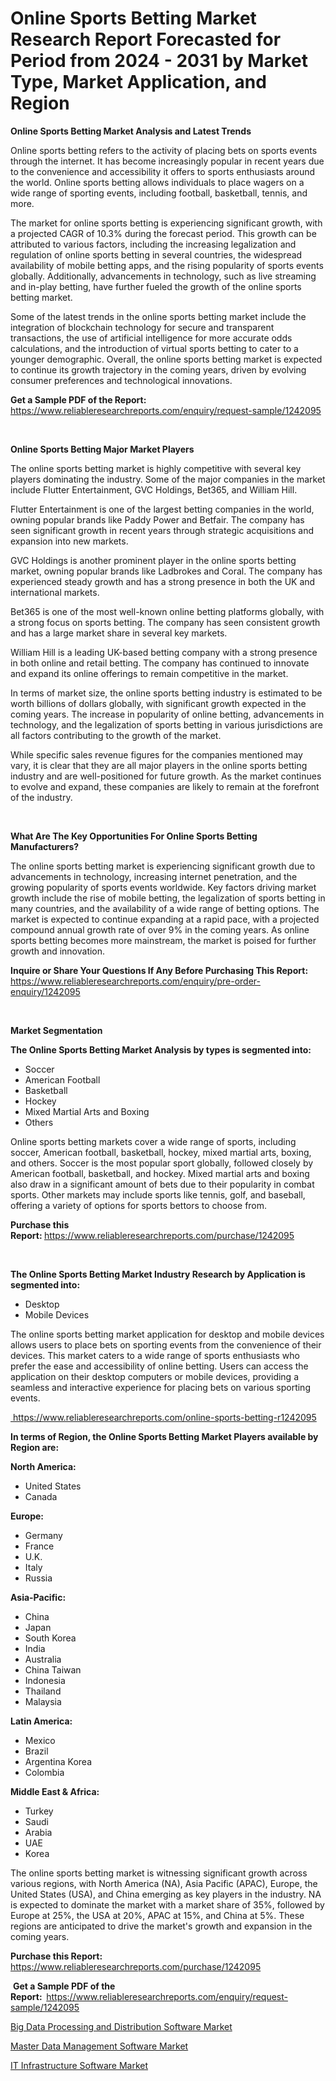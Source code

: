 <p><h1>Online Sports Betting Market Research Report Forecasted for Period from 2024 -  2031 by Market Type, Market Application, and Region</h1></p><p><strong>Online Sports Betting Market Analysis and Latest Trends</strong></p>
<p><p>Online sports betting refers to the activity of placing bets on sports events through the internet. It has become increasingly popular in recent years due to the convenience and accessibility it offers to sports enthusiasts around the world. Online sports betting allows individuals to place wagers on a wide range of sporting events, including football, basketball, tennis, and more.</p><p>The market for online sports betting is experiencing significant growth, with a projected CAGR of 10.3% during the forecast period. This growth can be attributed to various factors, including the increasing legalization and regulation of online sports betting in several countries, the widespread availability of mobile betting apps, and the rising popularity of sports events globally. Additionally, advancements in technology, such as live streaming and in-play betting, have further fueled the growth of the online sports betting market.</p><p>Some of the latest trends in the online sports betting market include the integration of blockchain technology for secure and transparent transactions, the use of artificial intelligence for more accurate odds calculations, and the introduction of virtual sports betting to cater to a younger demographic. Overall, the online sports betting market is expected to continue its growth trajectory in the coming years, driven by evolving consumer preferences and technological innovations.</p></p>
<p><strong>Get a Sample PDF of the Report:&nbsp;</strong> <a href="https://www.reliableresearchreports.com/enquiry/request-sample/1242095">https://www.reliableresearchreports.com/enquiry/request-sample/1242095</a></p>
<p>&nbsp;</p>
<p><strong>Online Sports Betting Major Market Players</strong></p>
<p><p>The online sports betting market is highly competitive with several key players dominating the industry. Some of the major companies in the market include Flutter Entertainment, GVC Holdings, Bet365, and William Hill.</p><p>Flutter Entertainment is one of the largest betting companies in the world, owning popular brands like Paddy Power and Betfair. The company has seen significant growth in recent years through strategic acquisitions and expansion into new markets.</p><p>GVC Holdings is another prominent player in the online sports betting market, owning popular brands like Ladbrokes and Coral. The company has experienced steady growth and has a strong presence in both the UK and international markets.</p><p>Bet365 is one of the most well-known online betting platforms globally, with a strong focus on sports betting. The company has seen consistent growth and has a large market share in several key markets.</p><p>William Hill is a leading UK-based betting company with a strong presence in both online and retail betting. The company has continued to innovate and expand its online offerings to remain competitive in the market.</p><p>In terms of market size, the online sports betting industry is estimated to be worth billions of dollars globally, with significant growth expected in the coming years. The increase in popularity of online betting, advancements in technology, and the legalization of sports betting in various jurisdictions are all factors contributing to the growth of the market.</p><p>While specific sales revenue figures for the companies mentioned may vary, it is clear that they are all major players in the online sports betting industry and are well-positioned for future growth. As the market continues to evolve and expand, these companies are likely to remain at the forefront of the industry.</p></p>
<p>&nbsp;</p>
<p><strong>What Are The Key Opportunities For Online Sports Betting Manufacturers?</strong></p>
<p><p>The online sports betting market is experiencing significant growth due to advancements in technology, increasing internet penetration, and the growing popularity of sports events worldwide. Key factors driving market growth include the rise of mobile betting, the legalization of sports betting in many countries, and the availability of a wide range of betting options. The market is expected to continue expanding at a rapid pace, with a projected compound annual growth rate of over 9% in the coming years. As online sports betting becomes more mainstream, the market is poised for further growth and innovation.</p></p>
<p><strong>Inquire or Share Your Questions If Any Before Purchasing This Report:</strong> <a href="https://www.reliableresearchreports.com/enquiry/pre-order-enquiry/1242095">https://www.reliableresearchreports.com/enquiry/pre-order-enquiry/1242095</a></p>
<p>&nbsp;</p>
<p><strong>Market Segmentation</strong></p>
<p><strong>The Online Sports Betting Market Analysis by types is segmented into:</strong></p>
<p><ul><li>Soccer</li><li>American Football</li><li>Basketball</li><li>Hockey</li><li>Mixed Martial Arts and Boxing</li><li>Others</li></ul></p>
<p><p>Online sports betting markets cover a wide range of sports, including soccer, American football, basketball, hockey, mixed martial arts, boxing, and others. Soccer is the most popular sport globally, followed closely by American football, basketball, and hockey. Mixed martial arts and boxing also draw in a significant amount of bets due to their popularity in combat sports. Other markets may include sports like tennis, golf, and baseball, offering a variety of options for sports bettors to choose from.</p></p>
<p><strong>Purchase this Report:&nbsp;</strong><a href="https://www.reliableresearchreports.com/purchase/1242095">https://www.reliableresearchreports.com/purchase/1242095</a></p>
<p>&nbsp;</p>
<p><strong>The Online Sports Betting Market Industry Research by Application is segmented into:</strong></p>
<p><ul><li>Desktop</li><li>Mobile Devices</li></ul></p>
<p><p>The online sports betting market application for desktop and mobile devices allows users to place bets on sporting events from the convenience of their devices. This market caters to a wide range of sports enthusiasts who prefer the ease and accessibility of online betting. Users can access the application on their desktop computers or mobile devices, providing a seamless and interactive experience for placing bets on various sporting events.</p></p>
<p><a href="https://www.reliableresearchreports.com/online-sports-betting-r1242095">&nbsp;https://www.reliableresearchreports.com/online-sports-betting-r1242095</a></p>
<p><strong>In terms of Region, the Online Sports Betting Market Players available by Region are:</strong></p>
<p>
    <p> <strong> North America: </strong>
        <ul>
            <li>United States</li>
            <li>Canada</li>
        </ul>
        </p> 
    <p> <strong> Europe: </strong>
        <ul>
            <li>Germany</li>
            <li>France</li>
            <li>U.K.</li>
            <li>Italy</li>
            <li>Russia</li>
        </ul>
        </p> 
    <p> <strong> Asia-Pacific: </strong>
        <ul>
            <li>China</li>
            <li>Japan</li>
            <li>South Korea</li>
            <li>India</li>
            <li>Australia</li>
            <li>China Taiwan</li>
            <li>Indonesia</li>
            <li>Thailand</li>
            <li>Malaysia</li>
        </ul>
        </p> 
    <p> <strong> Latin America: </strong>
        <ul>
            <li>Mexico</li>
            <li>Brazil</li>
            <li>Argentina Korea</li>
            <li>Colombia</li>
        </ul>
        </p> 
    <p> <strong> Middle East & Africa: </strong>
        <ul>
            <li>Turkey</li>
            <li>Saudi</li>
            <li>Arabia</li>
            <li>UAE</li>
            <li>Korea</li>
        </ul>
    </p>
    </p>
<p><p>The online sports betting market is witnessing significant growth across various regions, with North America (NA), Asia Pacific (APAC), Europe, the United States (USA), and China emerging as key players in the industry. NA is expected to dominate the market with a market share of 35%, followed by Europe at 25%, the USA at 20%, APAC at 15%, and China at 5%. These regions are anticipated to drive the market's growth and expansion in the coming years.</p></p>
<p><strong>Purchase this Report: </strong><a href="https://www.reliableresearchreports.com/purchase/1242095">https://www.reliableresearchreports.com/purchase/1242095</a></p>
<p>&nbsp;<strong>Get a Sample PDF of the Report:&nbsp;&nbsp;</strong><a href="https://www.reliableresearchreports.com/enquiry/request-sample/1242095">https://www.reliableresearchreports.com/enquiry/request-sample/1242095</a></p>
<p><strong></strong></p>
<p><p><a href="https://github.com/zolotuy145/Market-Research-Report-List-1/blob/main/big-data-processing-and-distribution-software-market.md">Big Data Processing and Distribution Software Market</a></p><p><a href="https://github.com/nafisalvee228/Market-Research-Report-List-1/blob/main/master-data-management-software-market.md">Master Data Management Software Market</a></p><p><a href="https://github.com/ashepherd82/Market-Research-Report-List-5/blob/main/it-infrastructure-software-market.md">IT Infrastructure Software Market</a></p></p>